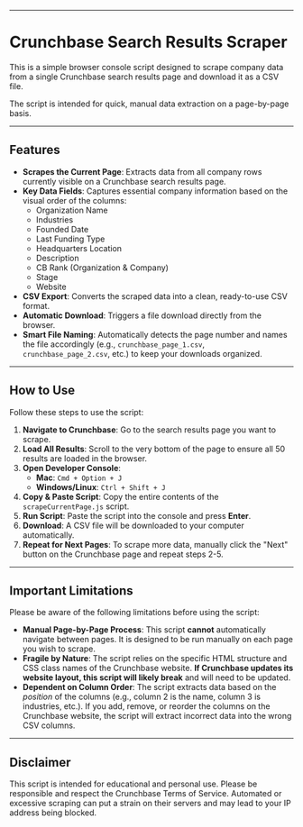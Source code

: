 
***

# Crunchbase Search Results Scraper

This is a simple browser console script designed to scrape company data from a single Crunchbase search results page and download it as a CSV file.

The script is intended for quick, manual data extraction on a page-by-page basis.

---

## Features

* **Scrapes the Current Page**: Extracts data from all company rows currently visible on a Crunchbase search results page.
* **Key Data Fields**: Captures essential company information based on the visual order of the columns:
    * Organization Name
    * Industries
    * Founded Date
    * Last Funding Type
    * Headquarters Location
    * Description
    * CB Rank (Organization & Company)
    * Stage
    * Website
* **CSV Export**: Converts the scraped data into a clean, ready-to-use CSV format.
* **Automatic Download**: Triggers a file download directly from the browser.
* **Smart File Naming**: Automatically detects the page number and names the file accordingly (e.g., `crunchbase_page_1.csv`, `crunchbase_page_2.csv`, etc.) to keep your downloads organized.

---

## How to Use

Follow these steps to use the script:

1.  **Navigate to Crunchbase**: Go to the search results page you want to scrape.
2.  **Load All Results**: Scroll to the very bottom of the page to ensure all 50 results are loaded in the browser.
3.  **Open Developer Console**:
    * **Mac**: `Cmd + Option + J`
    * **Windows/Linux**: `Ctrl + Shift + J`
4.  **Copy & Paste Script**: Copy the entire contents of the `scrapeCurrentPage.js` script.
5.  **Run Script**: Paste the script into the console and press **Enter**.
6.  **Download**: A CSV file will be downloaded to your computer automatically.
7.  **Repeat for Next Pages**: To scrape more data, manually click the "Next" button on the Crunchbase page and repeat steps 2-5.



---

## Important Limitations

Please be aware of the following limitations before using the script:

* **Manual Page-by-Page Process**: This script **cannot** automatically navigate between pages. It is designed to be run manually on each page you wish to scrape.
* **Fragile by Nature**: The script relies on the specific HTML structure and CSS class names of the Crunchbase website. **If Crunchbase updates its website layout, this script will likely break** and will need to be updated.
* **Dependent on Column Order**: The script extracts data based on the *position* of the columns (e.g., column 2 is the name, column 3 is industries, etc.). If you add, remove, or reorder the columns on the Crunchbase website, the script will extract incorrect data into the wrong CSV columns.

---

## Disclaimer

This script is intended for educational and personal use. Please be responsible and respect the Crunchbase Terms of Service. Automated or excessive scraping can put a strain on their servers and may lead to your IP address being blocked.
